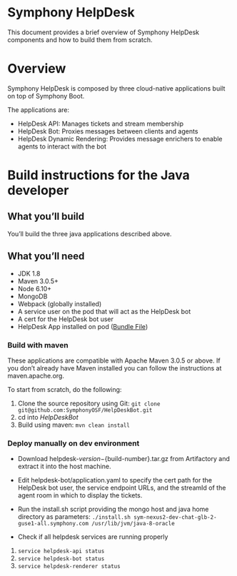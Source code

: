 # Symphony HelpDesk

This document provides a brief overview of Symphony HelpDesk components and how to build them from scratch.

# Overview

Symphony HelpDesk is composed by three cloud-native applications built on top of Symphony Boot.

The applications are:
* HelpDesk API: Manages tickets and stream membership
* HelpDesk Bot: Proxies messages between clients and agents
* HelpDesk Dynamic Rendering: Provides message enrichers to enable agents to interact with the bot

# Build instructions for the Java developer

## What you’ll build
You’ll build the three java applications described above.

## What you’ll need
* JDK 1.8
* Maven 3.0.5+
* Node 6.10+
* MongoDB
* Webpack (globally installed)
* A service user on the pod that will act as the HelpDesk bot
* A cert for the HelpDesk bot user
* HelpDesk App installed on pod ([Bundle File](/helpdesk-dynamic-rendering/src/main/webapp/bundle.json))

### Build with maven
These applications are compatible with Apache Maven 3.0.5 or above. If you don’t already have Maven installed you can follow the instructions at maven.apache.org.

To start from scratch, do the following:

1. Clone the source repository using Git: `git clone git@github.com:SymphonyOSF/HelpDeskBot.git`
2. cd into _HelpDeskBot_
3. Build using maven: `mvn clean install`

### Deploy manually on dev environment

- Download helpdesk-${version}-${build-number}.tar.gz from Artifactory and extract it into the host machine.

- Edit helpdesk-bot/application.yaml to specify the cert path for the HelpDesk bot user, the service endpoint URLs, and the streamId of the agent room in which to display the tickets.

- Run the install.sh script providing the mongo host and java home directory as parameters: ```./install.sh sym-nexus2-dev-chat-glb-2-guse1-all.symphony.com /usr/lib/jvm/java-8-oracle```

- Check if all helpdesk services are running properly
1. ```service helpdesk-api status```
2. ```service helpdesk-bot status```
3. ```service helpdesk-renderer status```
